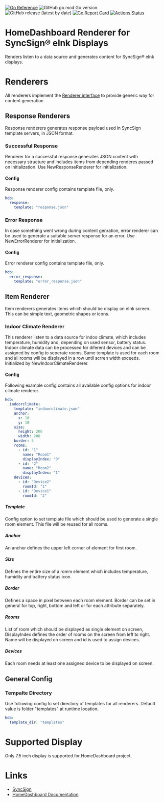 [![Go Reference](https://pkg.go.dev/badge/github.com/tommzn/hdb-renderer-syncsign.svg)](https://pkg.go.dev/github.com/tommzn/hdb-renderer-syncsign)
![GitHub go.mod Go version](https://img.shields.io/github/go-mod/go-version/tommzn/hdb-renderer-syncsign)
![GitHub release (latest by date)](https://img.shields.io/github/v/release/tommzn/hdb-renderer-syncsign)
[![Go Report Card](https://goreportcard.com/badge/github.com/tommzn/hdb-renderer-syncsign)](https://goreportcard.com/report/github.com/tommzn/hdb-renderer-syncsign)
[![Actions Status](https://github.com/tommzn/hdb-renderer-syncsign/actions/workflows/go.pkg.auto-ci.yml/badge.svg)](https://github.com/tommzn/hdb-renderer-syncsign/actions)

# HomeDashboard Renderer for SyncSign® eInk Displays
Renders listen to a data source and generates content for SyncSign® eInk displays.


# Renderers
All renderers implement the [Renderer interface](https://github.com/tommzn/hdb-renderer-core/blob/main/interfaces.go) to provide generic way for content generation.

## Response Renderers
Response renderers generates response payload used in SyncSign template servers, in JSON format.

### Successful Response
Renderer for a successful response generates JSON content with necessary structure and includes items from depending renderes passed on initialization. Use NewResponseRenderer for initialization.
#### Config
Response renderer config contains template file, only.
```yaml
hdb:
  response:
    template: "response.json"
```

### Error Response
In case something went wrong during content genration, error renderer can be used to generate a suitable server response for an error. Use NewErrorRenderer for initialization.
#### Config
Error renderer config contains template file, only.
```yaml
hdb:
  error_response:
    template: "error_response.json"
```

## Item Renderer
Item renderers generates items which should be display on eInk screen. This can be simple text, geometric shapes or icons.
### Indoor Climate Renderer
This renderer listen to a data source for indoo climate, which includes temperature, humidity and, depending on used sensor, battery status. Indoor climate data
can be processed for diferent devices and can be assigned by config to seperate rooms.
Same template is used for each room and all rooms will be displayed in a row until scrren width exceeds.
Initialized by NewIndoorClimateRenderer.
#### Config
Following example config contains all available config options for indoor climate renderer.
```yaml
hdb:
  indoorclimate:
    template: "indoorclimate.json"
    anchor: 
      x: 10
      y: 10
    size:
      height: 200
      width: 200
    border: 5
    rooms:
      - id: "1"
        name: "Room1"
        displayIndex: "0"
      - id: "2"
        name: "Room2"
        displayIndex: "1"
    devices:
      - id: "Device2"
        roomId: "1"
      - id: "Device1"
        roomId: "2"
```
##### Template
Config option to set template file which should be used to generate a single room element. This file will be reused for all rooms.
##### Anchor
An anchor defines the upper left corner of element for first room.
##### Size
Defines the entire size of a romm element which includes temperature, humidity and battery status icon.
##### Border
Defines a space in pixel between each room element. Border can be set in general for top, right, bottom and left or for each attribute separately.
##### Rooms 
List of room which should be displayed as single element on screen, DisplayIndex defines the order of rooms on the screen from left to right. Name will be displayed on screen and id 
is used to assign devices.
##### Devices
Each room needs at least one assigned device to be displayed on screen.

## General Config
### Tempalte Directory
Use following config to set directory of templates for all renderers. Default value is folder "templates" at runtime location.
```yaml
hdb:
  template_dir: "templates"
```

# Supported Display
Only 7.5 inch display is supported for HomeDashboard project.

# Links
- [SyncSign](https://sync-sign.com)
- [HomeDashboard Documentation](https://github.com/tommzn/hdb-docs/wiki)
